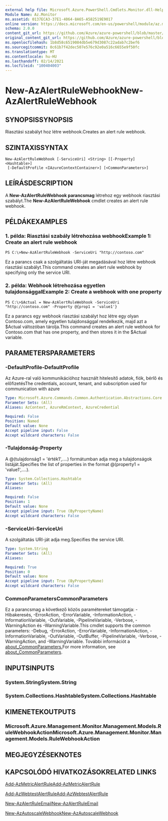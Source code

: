 ```yaml
---
external help file: Microsoft.Azure.PowerShell.Cmdlets.Monitor.dll-Help.xml
Module Name: Az.Monitor
ms.assetid: 0137ECA3-37E1-4064-8A65-A582519E9017
online version: https://docs.microsoft.com/en-us/powershell/module/az.monitor/new-azalertrulewebhook
schema: 2.0.0
content_git_url: https://github.com/Azure/azure-powershell/blob/master/src/Monitor/Monitor/help/New-AzAlertRuleWebhook.md
original_content_git_url: https://github.com/Azure/azure-powershell/blob/master/src/Monitor/Monitor/help/New-AzAlertRuleWebhook.md
ms.openlocfilehash: 1b8d58c6519084db5e679d3087c22adab7c2bef6
ms.sourcegitcommit: 0c61b7f42dec507e576c92e0a516c6655e9f50fc
ms.translationtype: MT
ms.contentlocale: hu-HU
ms.lasthandoff: 02/14/2021
ms.locfileid: "100404003"
---
```

# <span data-ttu-id="2542e-101">New-AzAlertRuleWebhook</span><span class="sxs-lookup"><span data-stu-id="2542e-101">New-AzAlertRuleWebhook</span></span>

## <span data-ttu-id="2542e-102">SYNOPSIS</span><span class="sxs-lookup"><span data-stu-id="2542e-102">SYNOPSIS</span></span>
<span data-ttu-id="2542e-103">Riasztási szabályt hoz létre webhook.</span><span class="sxs-lookup"><span data-stu-id="2542e-103">Creates an alert rule webhook.</span></span>

## <span data-ttu-id="2542e-104">SZINTAXIS</span><span class="sxs-lookup"><span data-stu-id="2542e-104">SYNTAX</span></span>

```
New-AzAlertRuleWebhook [-ServiceUri] <String> [[-Property] <Hashtable>]
 [-DefaultProfile <IAzureContextContainer>] [<CommonParameters>]
```

## <span data-ttu-id="2542e-105">LEÍRÁS</span><span class="sxs-lookup"><span data-stu-id="2542e-105">DESCRIPTION</span></span>
<span data-ttu-id="2542e-106">A **New-AzAlertRuleWebhook parancsmag** létrehoz egy webhook riasztási szabályt.</span><span class="sxs-lookup"><span data-stu-id="2542e-106">The **New-AzAlertRuleWebhook** cmdlet creates an alert rule webhook.</span></span>

## <span data-ttu-id="2542e-107">PÉLDÁK</span><span class="sxs-lookup"><span data-stu-id="2542e-107">EXAMPLES</span></span>

### <span data-ttu-id="2542e-108">1. példa: Riasztási szabály létrehozása webhook</span><span class="sxs-lookup"><span data-stu-id="2542e-108">Example 1: Create an alert rule webhook</span></span>
```
PS C:\>New-AzAlertRuleWebhook -ServiceUri "http://contoso.com"
```

<span data-ttu-id="2542e-109">Ez a parancs csak a szolgáltatás URI-ját megadásával hoz létre webhook riasztási szabályt.</span><span class="sxs-lookup"><span data-stu-id="2542e-109">This command creates an alert rule webhook by specifying only the service URI.</span></span>

### <span data-ttu-id="2542e-110">2. példa: Webhook létrehozása egyetlen tulajdonsággal</span><span class="sxs-lookup"><span data-stu-id="2542e-110">Example 2: Create a webhook with one property</span></span>
```
PS C:\>$Actual = New-AzAlertRuleWebhook -ServiceUri "http://contoso.com" -Property @{prop1 = 'value1'}
```

<span data-ttu-id="2542e-111">Ez a parancs egy webhook riasztási szabályt hoz létre egy olyan Contoso.com, amely egyetlen tulajdonsággal rendelkezik, majd azt a $Actual változóban tárolja.</span><span class="sxs-lookup"><span data-stu-id="2542e-111">This command creates an alert rule webhook for Contoso.com that has one property, and then stores it in the $Actual variable.</span></span>

## <span data-ttu-id="2542e-112">PARAMETERS</span><span class="sxs-lookup"><span data-stu-id="2542e-112">PARAMETERS</span></span>

### <span data-ttu-id="2542e-113">-DefaultProfile</span><span class="sxs-lookup"><span data-stu-id="2542e-113">-DefaultProfile</span></span>
<span data-ttu-id="2542e-114">Az Azure-ral való kommunikációhoz használt hitelesítő adatok, fiók, bérlő és előfizetés</span><span class="sxs-lookup"><span data-stu-id="2542e-114">The credentials, account, tenant, and subscription used for communication with azure</span></span>

```yaml
Type: Microsoft.Azure.Commands.Common.Authentication.Abstractions.Core.IAzureContextContainer
Parameter Sets: (All)
Aliases: AzContext, AzureRmContext, AzureCredential

Required: False
Position: Named
Default value: None
Accept pipeline input: False
Accept wildcard characters: False
```

### <span data-ttu-id="2542e-115">-Tulajdonság</span><span class="sxs-lookup"><span data-stu-id="2542e-115">-Property</span></span>
<span data-ttu-id="2542e-116">A @(tulajdonság1 = 'érték1',....) formátumban adja meg a tulajdonságok listáját.</span><span class="sxs-lookup"><span data-stu-id="2542e-116">Specifies the list of properties in the format @(property1 = 'value1',....).</span></span>

```yaml
Type: System.Collections.Hashtable
Parameter Sets: (All)
Aliases:

Required: False
Position: 1
Default value: None
Accept pipeline input: True (ByPropertyName)
Accept wildcard characters: False
```

### <span data-ttu-id="2542e-117">-ServiceUri</span><span class="sxs-lookup"><span data-stu-id="2542e-117">-ServiceUri</span></span>
<span data-ttu-id="2542e-118">A szolgáltatás URI-ját adja meg.</span><span class="sxs-lookup"><span data-stu-id="2542e-118">Specifies the service URI.</span></span>

```yaml
Type: System.String
Parameter Sets: (All)
Aliases:

Required: True
Position: 0
Default value: None
Accept pipeline input: True (ByPropertyName)
Accept wildcard characters: False
```

### <span data-ttu-id="2542e-119">CommonParameters</span><span class="sxs-lookup"><span data-stu-id="2542e-119">CommonParameters</span></span>
<span data-ttu-id="2542e-120">Ez a parancsmag a következő közös paramétereket támogatja: -Hibakeresés, -ErrorAction, -ErrorVariable, -InformationAction, -InformationVariable, -OutVariable, -PipelineVariable, -Verbose, -WarningAction és -WarningVariable.</span><span class="sxs-lookup"><span data-stu-id="2542e-120">This cmdlet supports the common parameters: -Debug, -ErrorAction, -ErrorVariable, -InformationAction, -InformationVariable, -OutVariable, -OutBuffer, -PipelineVariable, -Verbose, -WarningAction, and -WarningVariable.</span></span> <span data-ttu-id="2542e-121">További információt a [about_CommonParameters.](https://go.microsoft.com/fwlink/?LinkID=113216)</span><span class="sxs-lookup"><span data-stu-id="2542e-121">For more information, see [about_CommonParameters](https://go.microsoft.com/fwlink/?LinkID=113216).</span></span>

## <span data-ttu-id="2542e-122">INPUTS</span><span class="sxs-lookup"><span data-stu-id="2542e-122">INPUTS</span></span>

### <span data-ttu-id="2542e-123">System.String</span><span class="sxs-lookup"><span data-stu-id="2542e-123">System.String</span></span>

### <span data-ttu-id="2542e-124">System.Collections.Hashtable</span><span class="sxs-lookup"><span data-stu-id="2542e-124">System.Collections.Hashtable</span></span>

## <span data-ttu-id="2542e-125">KIMENETEK</span><span class="sxs-lookup"><span data-stu-id="2542e-125">OUTPUTS</span></span>

### <span data-ttu-id="2542e-126">Microsoft.Azure.Management.Monitor.Management.Models.RuleWebhookAction</span><span class="sxs-lookup"><span data-stu-id="2542e-126">Microsoft.Azure.Management.Monitor.Management.Models.RuleWebhookAction</span></span>

## <span data-ttu-id="2542e-127">MEGJEGYZÉSEK</span><span class="sxs-lookup"><span data-stu-id="2542e-127">NOTES</span></span>

## <span data-ttu-id="2542e-128">KAPCSOLÓDÓ HIVATKOZÁSOK</span><span class="sxs-lookup"><span data-stu-id="2542e-128">RELATED LINKS</span></span>


[<span data-ttu-id="2542e-129">Add-AzMetricAlertRule</span><span class="sxs-lookup"><span data-stu-id="2542e-129">Add-AzMetricAlertRule</span></span>](./Add-AzMetricAlertRule.md)

[<span data-ttu-id="2542e-130">Add-AzWebtestAlertRule</span><span class="sxs-lookup"><span data-stu-id="2542e-130">Add-AzWebtestAlertRule</span></span>](./Add-AzWebtestAlertRule.md)

[<span data-ttu-id="2542e-131">New-AzAlertRuleEmail</span><span class="sxs-lookup"><span data-stu-id="2542e-131">New-AzAlertRuleEmail</span></span>](./New-AzAlertRuleEmail.md)

[<span data-ttu-id="2542e-132">New-AzAutoscaleWebhook</span><span class="sxs-lookup"><span data-stu-id="2542e-132">New-AzAutoscaleWebhook</span></span>](./New-AzAutoscaleWebhook.md)


